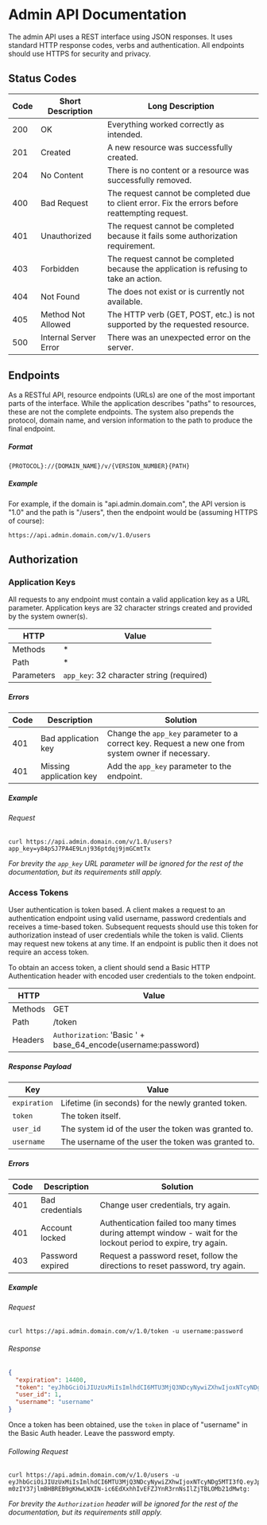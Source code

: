 # Admin API Documentation

The admin API uses a REST interface using JSON responses. It uses standard HTTP response codes, verbs and authentication. All endpoints should use HTTPS for security and privacy.


## Status Codes

| Code | Short Description     | Long Description                                                                                 |
| ---- | --------------------- | ------------------------------------------------------------------------------------------------ |
| 200  | OK                    | Everything worked correctly as intended.                                                         |
| 201  | Created               | A new resource was successfully created.                                                         |
| 204  | No Content            | There is no content or a resource was successfully removed.                                      |
| 400  | Bad Request           | The request cannot be completed due to client error. Fix the errors before reattempting request. |
| 401  | Unauthorized          | The request cannot be completed because it fails some authorization requirement.                 |
| 403  | Forbidden             | The request cannot be completed because the application is refusing to take an action.           |
| 404  | Not Found             | The does not exist or is currently not available.                                                |
| 405  | Method Not Allowed    | The HTTP verb (GET, POST, etc.) is not supported by the requested resource.                      |
| 500  | Internal Server Error | There was an unexpected error on the server.                                                     |


## Endpoints

As a RESTful API, resource endpoints (URLs) are one of the most important parts of the interface. While the application describes "paths" to resources, these are not the complete endpoints. The system also prepends the protocol, domain name, and version information to the path to produce the final endpoint.

##### Format

```
{PROTOCOL}://{DOMAIN_NAME}/v/{VERSION_NUMBER}{PATH}
```

##### Example

For example, if the domain is "api.admin.domain.com", the API version is "1.0" and the path is "/users", then the endpoint would be (assuming HTTPS of course):

```
https://api.admin.domain.com/v/1.0/users
```


## Authorization
 
### Application Keys

All requests to any endpoint must contain a valid application key as a URL parameter. Application keys are 32 character strings created and provided by the system owner(s).

| HTTP       | Value                                     |
| ---------- | ----------------------------------------- | 
| Methods    | *                                         | 
| Path       | *                                         |
| Parameters | `app_key`: 32 character string (required) |

##### Errors

| Code | Description             | Solution                                                                                           |
| ---- | ----------------------- | -------------------------------------------------------------------------------------------------- |
| 401  | Bad application key     | Change the `app_key` parameter to a correct key. Request a new one from system owner if necessary. | 
| 401  | Missing application key | Add the `app_key` parameter to the endpoint.                                                       | 

##### Example

###### Request

```ssh
curl https://api.admin.domain.com/v/1.0/users?app_key=y84pSJ7PA4E9Lnj936ptdqj9jmGCmtTx
```

_For brevity the `app_key` URL parameter will be ignored for the rest of the documentation, but its requirements still apply._

### Access Tokens

User authentication is token based. A client makes a request to an authentication endpoint using valid username, password credentials and receives a time-based token. Subsequent requests should use this token for authorization instead of user credentials while the token is valid. Clients may request new tokens at any time. If an endpoint is public then it does not require an access token.

To obtain an access token, a client should send a Basic HTTP Authentication header with encoded user credentials to the token endpoint.

| HTTP       | Value                                                         |
| ---------- | ------------------------------------------------------------- | 
| Methods    | GET                                                           | 
| Path       | /token                                                        |
| Headers    | `Authorization`: 'Basic ' + base_64_encode(username:password) |

##### Response Payload

| Key          | Value                                               |
| ------------ | --------------------------------------------------- | 
| `expiration` | Lifetime (in seconds) for the newly granted token.  | 
| `token`      | The token itself.                                   |
| `user_id`    | The system id of the user the token was granted to. |
| `username`   | The username of the user the token was granted to.  |

##### Errors

| Code | Description      | Solution                                                                                                       |
| ---- | ---------------- | -------------------------------------------------------------------------------------------------------------- |
| 401  | Bad credentials  | Change user credentials, try again.                                                                            | 
| 401  | Account locked   | Authentication failed too many times during attempt window - wait for the lockout period to expire, try again. |
| 403  | Password expired | Request a password reset, follow the directions to reset password, try again.                                  |

##### Example

###### Request

```ssh
curl https://api.admin.domain.com/v/1.0/token -u username:password
```

###### Response

```json
{
  "expiration": 14400,
  "token": "eyJhbGciOiJIUzUxMiIsImlhdCI6MTU3MjQ3NDcyNywiZXhwIjoxNTcyNDg5MTI3fQ.eyJpZCI6MSwidHlwZSI6ImFkbWluaXN0cmF0b3IifQ.5dkEEbWNMxtHxS_nuk-m0zIY37jlmBHBREB9gKHwLWXIN-ic6EdXxhhIvEFZJYnR3rnNsIlZjTBLOMb21dMwtg",
  "user_id": 1,
  "username": "username"
}
```

Once a token has been obtained, use the `token` in place of "username" in the Basic Auth header. Leave the password empty.

###### Following Request

```ssh
curl https://api.admin.domain.com/v/1.0/users -u eyJhbGciOiJIUzUxMiIsImlhdCI6MTU3MjQ3NDcyNywiZXhwIjoxNTcyNDg5MTI3fQ.eyJpZCI6MSwidHlwZSI6ImFkbWluaXN0cmF0b3IifQ.5dkEEbWNMxtHxS_nuk-m0zIY37jlmBHBREB9gKHwLWXIN-ic6EdXxhhIvEFZJYnR3rnNsIlZjTBLOMb21dMwtg:
```

_For brevity the `Authorization` header will be ignored for the rest of the documentation, but its requirements still apply._

